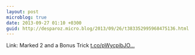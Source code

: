 ```yaml
---
layout: post
microblog: true
date: 2013-09-27 01:10 +0300
guid: http://desparoz.micro.blog/2013/09/26/t383352995968475136.html
---
```

Link: Marked 2 and a Bonus Trick [t.co/pWycpibJO...](http://t.co/pWycpibJOl)
